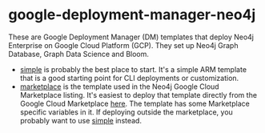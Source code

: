 # google-deployment-manager-neo4j
These are Google Deployment Manager (DM) templates that deploy Neo4j Enterprise on Google Cloud Platform (GCP).  They set up Neo4j Graph Database, Graph Data Science and Bloom.  

* [simple](simple) is probably the best place to start.  It's a simple ARM template that is a good starting point for CLI deployments or customization.
* [marketplace](marketplace) is the template used in the Neo4j Google Cloud Marketplace listing.  It's easiest to deploy that template directly from the Google Cloud Marketplace [here](todo).  The template has some Marketplace specific variables in it.  If deploying outside the marketplace, you probably want to use [simple](simple) instead.
